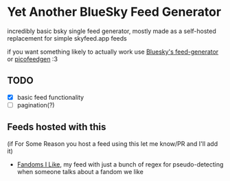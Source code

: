 # Yet Another BlueSky Feed Generator

incredibly basic bsky single feed generator, mostly made as a self-hosted
replacement for simple skyfeed.app feeds

if you want something likely to actually work use
[Bluesky's feed-generator](https://github.com/bluesky-social/feed-generator) or
[picofeedgen](https://github.com/DavidBuchanan314/picofeedgen) :3

## TODO

- [x] basic feed functionality
- [ ] pagination(?)

## Feeds hosted with this

(if For Some Reason you host a feed using this let me know/PR and I'll add it)

- [Fandoms I Like](https://bsky.app/profile/did:plc:hrqwngkxqcxffdwazjgdcmfk/feed/fandoms),
  my feed with just a bunch of regex for pseudo-detecting when someone talks
  about a fandom we like
